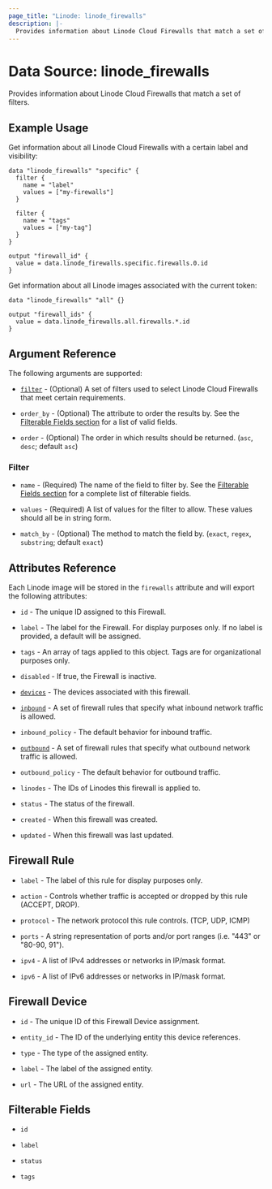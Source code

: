 ```yaml
---
page_title: "Linode: linode_firewalls"
description: |-
  Provides information about Linode Cloud Firewalls that match a set of filters.
---
```


# Data Source: linode\_firewalls

Provides information about Linode Cloud Firewalls that match a set of filters.

## Example Usage

Get information about all Linode Cloud Firewalls with a certain label and visibility:

```hcl
data "linode_firewalls" "specific" {
  filter {
    name = "label"
    values = ["my-firewalls"]
  }

  filter {
    name = "tags"
    values = ["my-tag"]
  }
}

output "firewall_id" {
  value = data.linode_firewalls.specific.firewalls.0.id
}
```

Get information about all Linode images associated with the current token:

```hcl
data "linode_firewalls" "all" {}

output "firewall_ids" {
  value = data.linode_firewalls.all.firewalls.*.id
}
```

## Argument Reference

The following arguments are supported:

* [`filter`](#filter) - (Optional) A set of filters used to select Linode Cloud Firewalls that meet certain requirements.

* `order_by` - (Optional) The attribute to order the results by. See the [Filterable Fields section](#filterable-fields) for a list of valid fields.

* `order` - (Optional) The order in which results should be returned. (`asc`, `desc`; default `asc`)

### Filter

* `name` - (Required) The name of the field to filter by. See the [Filterable Fields section](#filterable-fields) for a complete list of filterable fields.

* `values` - (Required) A list of values for the filter to allow. These values should all be in string form.

* `match_by` - (Optional) The method to match the field by. (`exact`, `regex`, `substring`; default `exact`)

## Attributes Reference

Each Linode image will be stored in the `firewalls` attribute and will export the following attributes:

* `id` - The unique ID assigned to this Firewall.

* `label` - The label for the Firewall. For display purposes only. If no label is provided, a default will be assigned.

* `tags` - An array of tags applied to this object. Tags are for organizational purposes only.

* `disabled` - If true, the Firewall is inactive.

* [`devices`](#firewall-device) - The devices associated with this firewall.

* [`inbound`](#firewall-rule) - A set of firewall rules that specify what inbound network traffic is allowed.

* `inbound_policy` - The default behavior for inbound traffic.

* [`outbound`](#firewall-rule) - A set of firewall rules that specify what outbound network traffic is allowed.

* `outbound_policy` - The default behavior for outbound traffic.

* `linodes` - The IDs of Linodes this firewall is applied to.

* `status` - The status of the firewall.

* `created` - When this firewall was created.

* `updated` - When this firewall was last updated.

## Firewall Rule

* `label` - The label of this rule for display purposes only.

* `action` - Controls whether traffic is accepted or dropped by this rule (ACCEPT, DROP).

* `protocol` - The network protocol this rule controls. (TCP, UDP, ICMP)

* `ports` - A string representation of ports and/or port ranges (i.e. "443" or "80-90, 91").

* `ipv4` - A list of IPv4 addresses or networks in IP/mask format.

* `ipv6` - A list of IPv6 addresses or networks in IP/mask format.

## Firewall Device

* `id` - The unique ID of this Firewall Device assignment.

* `entity_id` - The ID of the underlying entity this device references.

* `type` - The type of the assigned entity.

* `label` - The label of the assigned entity.

* `url` - The URL of the assigned entity.

## Filterable Fields

* `id`

* `label`

* `status`

* `tags`
